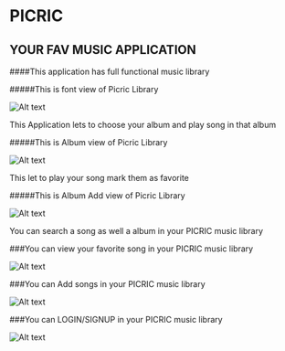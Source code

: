 # PICRIC
## YOUR FAV MUSIC APPLICATION

####This application has full functional music library 

#####This is font view of Picric Library

![Alt text](https://s21.postimg.org/6bqbvwnnr/Front_page.png "Front Page")

This Application lets to choose your album and play song in that album

#####This is Album view of Picric Library

![Alt text](https://s21.postimg.org/ooqx6gy4n/detail.png "Album View")

This let to play your song mark them as favorite

#####This is Album Add view of Picric Library

![Alt text](https://s21.postimg.org/btixjpivb/add_album.png "ADD Album View")

You can search a song as well a album in your PICRIC music library

###You can view your favorite song in your PICRIC music library

![Alt text](https://s21.postimg.org/45w11ek7b/favorite.png "Favorite Song")

###You can Add songs in your PICRIC music library

![Alt text](https://s21.postimg.org/uadcaiytj/add_song.png "Add Song")


###You can LOGIN/SIGNUP in your PICRIC music library

![Alt text](https://s21.postimg.org/a9dllbah3/login.png "LOGIN Page")

